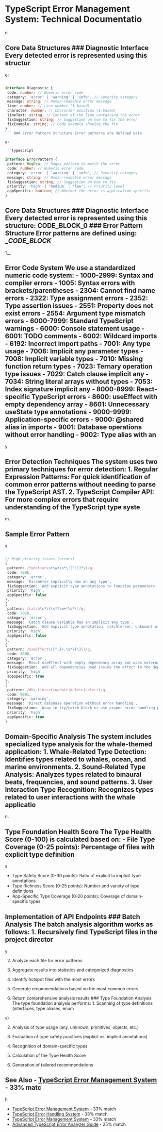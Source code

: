 # TypeScript Error Management System: Technical Documentatio

n

## Core Data Structures ### Diagnostic Interface Every detected error is represented using this structur

e:

```typescript

interface Diagnostic {
 code: number; // Numeric error code
 category: 'error' | 'warning' | 'info'; // Severity category
 message: string; // Human-readable error message
 line: number; // Line number (1-based)
 character: number; // Character position (1-based)
 lineText: string; // Content of the line containing the error
 fixSuggestion: string; // Suggestion on how to fix the error
 fixExample: string; // Code example showing the fix
}
``` ### Error Pattern Structure Error patterns are defined usin

g:

```typescript

interface ErrorPattern {
 pattern: RegExp; // Regex pattern to match the error
 code: number; // Numeric error code
 category: 'error' | 'warning' | 'info'; // Severity category
 message: string; // Human-readable error message
 fixSuggestion: string; // Suggestion on how to fix
 priority: 'high' | 'medium' | 'low'; // Priority level
 appSpecific: boolean; // Whether the error is application-specific
}
```

## Core Data Structures ### Diagnostic Interface Every detected error is represented using this structure: __CODE_BLOCK_0__ ### Error Pattern Structure Error patterns are defined using: __CODE_BLOCK_

1__

## Error Code System We use a standardized numeric code system: - **1000-2999**: Syntax and compiler errors - 1005: Syntax errors with brackets/parentheses - 2304: Cannot find name errors - 2322: Type assignment errors - 2352: Type assertion issues - 2551: Property does not exist errors - 2554: Argument type mismatch errors - **6000-7999**: Standard TypeScript warnings - 6000: Console statement usage - 6001: TODO comments - 6002: Wildcard imports - 6192: Incorrect import paths - 7001: Any type usage - 7006: Implicit any parameter types - 7008: Implicit variable types - 7010: Missing function return types - 7023: Ternary operation type issues - 7029: Catch clause implicit any - 7034: String literal arrays without types - 7053: Index signature implicit any - **8000-8999**: React-specific TypeScript errors - 8600: useEffect with empty dependency array - 8601: Unnecessary useState type annotations - **9000-9999**: Application-specific errors - 9000: @shared alias in imports - 9001: Database operations without error handling - 9002: Type alias with an

y

## Error Detection Techniques The system uses two primary techniques for error detection: 1. **Regular Expression Patterns**: For quick identification of common error patterns without needing to parse the TypeScript AST. 2. **TypeScript Compiler API**: For more complex errors that require understanding of the TypeScript type syste

m.

## Sample Error Pattern

s

```typescript

// High-priority issues (errors)
{
 pattern: /function\s+\w+\s*\([^:)]*\)/g,
 code: 7006,
 category: 'error',
 message: 'Parameter implicitly has an any type',
 fixSuggestion: 'Add explicit type annotations to function parameters',
 priority: 'high',
 appSpecific: false
},
{
 pattern: /catch\s*\(\s*(\w+)\s*\)/g,
 code: 7029,
 category: 'error',
 message: 'Catch clause variable has an implicit any type',
 fixSuggestion: 'Add explicit type annotation: catch(error: unknown) or catch(error: Error)',
 priority: 'high',
 appSpecific: false
},
{
 pattern: /useEffect\([^,]+,\s*\[\]\)/g,
 code: 8600,
 category: 'error',
 message: 'React useEffect with empty dependency array but uses external variables',
 fixSuggestion: 'Add all dependencies used inside the effect to the dependency array',
 priority: 'high',
 appSpecific: true
},
{
 pattern: /db\.(insert|update|delete|select)/g,
 code: 9001,
 category: 'warning',
 message: 'Direct database operation without error handling',
 fixSuggestion: 'Wrap in try/catch block or use proper error handling pattern',
 priority: 'high',
 appSpecific: true
}
```

## Domain-Specific Analysis The system includes specialized type analysis for the whale-themed application: 1. **Whale-Related Type Detection**: Identifies types related to whales, ocean, and marine environments. 2. **Sound-Related Type Analysis**: Analyzes types related to binaural beats, frequencies, and sound patterns. 3. **User Interaction Type Recognition**: Recognizes types related to user interactions with the whale applicatio

n.

## Type Foundation Health Score The Type Health Score (0-100) is calculated based on: - File Type Coverage (0-25 points): Percentage of files with explicit type definition

s

- Type Safety Score (0-30 points): Ratio of explicit to implicit type annotations
- Type Richness Score (0-25 points): Number and variety of type definitions
- App-Specific Type Coverage (0-20 points): Coverage of domain-specific types

## Implementation of API Endpoints ### Batch Analysis The batch analysis algorithm works as follows: 1. Recursively find TypeScript files in the project director

y

2. Analyze each file for error patterns

3. Aggregate results into statistics and categorized diagnostics

4. Identify hotspot files with the most errors

5. Generate recommendations based on the most common errors

6. Return comprehensive analysis results ### Type Foundation Analysis The type foundation analysis performs: 1. Scanning of type definitions (interfaces, type aliases, enum

s)

2. Analysis of type usage (any, unknown, primitives, objects, etc.)

3. Evaluation of type safety practices (explicit vs. implicit annotations)

4. Recognition of domain-specific types

5. Calculation of the Type Health Score

6. Generation of tailored recommendations

## See Also - [TypeScript Error Management System](typescript/TYPESCRIPT-ERROR-MANAGEMENT.md) - 33% matc

h

- [TypeScript Error Management System](typescript/consolidated-typescript-error-management.md) - 33% match
- [TypeScript Error Handling System](typescript-error-handling-system.md) - 33% match
- [TypeScript Error Management System](typescript-error-management.md) - 33% match
- [Advanced TypeScript Error Analyzer Guide](advanced-typescript-analyzer-guide.md) - 25% match